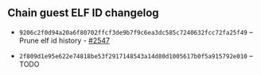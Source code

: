 ## Chain guest ELF ID changelog
  * `9206c2f0d94a20a6f80702ffcf3de9b7f9c6ea3dc585c7240632fcc72fa25f49` – Prune elf id history - [#2547](https://github.com/vlayer-xyz/vlayer/pull/2547)
  
  * `2f809d1e95e622e74818be53f2917148543a14d80d1005617b0f5a915792e010` – TODO
